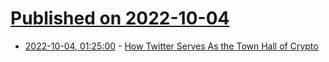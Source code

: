 # [Published on 2022-10-04](index.md)

* [2022-10-04, 01:25:00](https://tech.slashdot.org/story/22/10/03/2241215/how-twitter-serves-as-the-town-hall-of-crypto?utm_source=rss1.0mainlinkanon&utm_medium=feed) - [How Twitter Serves As the Town Hall of Crypto](https://tech.slashdot.org/story/22/10/03/2241215/how-twitter-serves-as-the-town-hall-of-crypto?utm_source=rss1.0mainlinkanon&utm_medium=feed)
